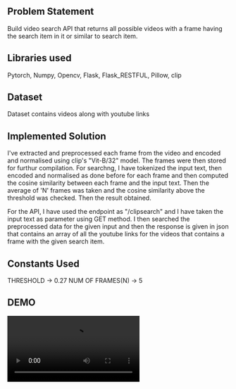 ## Problem Statement
Build video search API that returns all possible videos with a frame having the search
item in it or similar to search item.

## Libraries used
Pytorch, Numpy, Opencv, Flask, Flask_RESTFUL, Pillow, clip

## Dataset
Dataset contains videos along with youtube links

## Implemented Solution
I've extracted and preprocessed each frame from the video and encoded and normalised using clip's "Vit-B/32" model. The frames were then stored for furthur compilation.
For searchng, I have tokenized the input text, then encoded and normalised as done before for each frame and then computed the cosine similarity between each frame and the input text. Then the average of 'N' frames was taken and the cosine similarity above the threshold was checked. Then the result obtained.

For the API, I have used the endpoint as "/clipsearch" and I have taken the input text as parameter using GET method. I then searched the preprocessed data for the given input and then the response is given in json that contains an array of all the youtube links for the videos that contains a frame with the given search item.

## Constants Used
THRESHOLD -> 0.27
NUM OF FRAMES(N) -> 5

## DEMO

![Demo](./demo/demo.mp4)